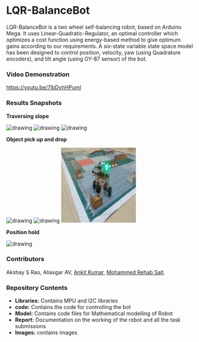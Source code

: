 # LQR-BalanceBot
LQR-BalanceBot is a two wheel self-balancing robot, based on Arduino Mega. It uses Linear-Quadratic-Regulator, an optimal controller which optimizes a cost function using energy-based method to give optimum gains according to our requirements. A six-state variable state space model has been designed to control position, velocity, yaw (using Quadrature encoders), and tilt angle (using GY-87 sensor) of the bot.

### Video Demonstration ###
https://youtu.be/7lbDvhHPumI

### Results Snapshots

**Traversing slope**

<p float="left">
  <img src="Images/bridge_first.gif" alt="drawing" width="200" height="200"/>
  <img src="Images/bridge_second.gif" alt="drawing" width="200" height="200"/>
    <img src="Images/bridge_third.gif" alt="drawing" width="200" height="200"/>

</p>

**Object pick up and drop**

<p float="left">
  <img src="Images/first_cut.gif" alt="drawing" width="200" height="200"/>
  <img src="Images/second_cut_no_sound.gif" alt="drawing" width="200" height="200"/>
    <img src="Images/thrid_cut.gif" alt="drawing" width="200" height="200"/>

</p>

**Position hold**

<p float="left">
  <img src="Images/positionhold.gif" alt="drawing" width="300" height="300"/>

</p>


### Contributors
Akshay S Rao, Aliasgar AV, [Ankit Kumar](https://github.com/Ankit-km), [Mohammed Rehab Sait](https://github.com/MohammedRehabS).


### Repository Contents ###
- **Libraries:** Contains MPU and I2C libraries
- **code:** Contains the code for controlling the bot
- **Model:** Contains code files for Mathematical modelling of Robot 
- **Report:** Documentation on the working of the robot and all the task submissions
- **Images:** contains images
